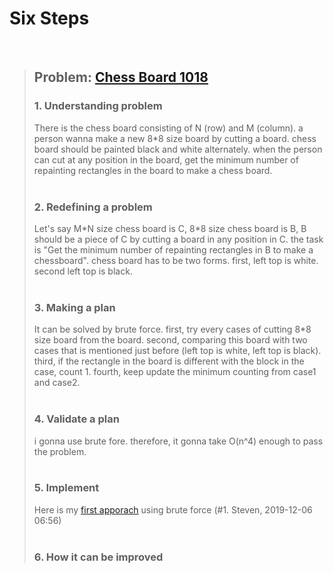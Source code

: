 # Six Steps
<br />

> ## Problem: [Chess Board 1018](https://www.acmicpc.net/problem/1018)
>
> ### 1. Understanding problem
>  There is the chess board consisting of N (row) and M (column). a person wanna make a new 8\*8 size board by cutting a board.
  chess board should be painted black and white alternately. when the person can cut at any position in the board, 
  get the minimum number of repainting rectangles in the board to make a chess board.
> <br />
> <br />
> ### 2. Redefining a problem
>  Let's say M\*N size chess board is C, 8\*8 size chess board is B, B should be a piece of C by cutting a board in any position
  in C. the task is "Get the minimum number of repainting rectangles in B to make a chessboard". chess board has to be two
  forms. first, left top is white. second left top is black.
> <br />
> <br />
> ### 3. Making a plan
>  It can be solved by brute force. first, try every cases of cutting 8\*8 size board from the board.
  second, comparing this board with two cases that is mentioned just before (left top is white, left top is black).
  third, if the rectangle in the board is different with the block in the case, count 1.
  fourth, keep update the minimum counting from case1 and case2.
> <br />
> <br />
> ### 4. Validate a plan
>  i gonna use brute fore. therefore, it gonna take O(n^4) enough to pass the problem. 
> <br />
> <br />
> ### 5. Implement
>  Here is my [first apporach](https://github.com/DevStevenLee/Algorithm/blob/master/Brute_Force/Chess_Board_1018/ChessBoard_1018_Steven.java) using brute force                (#1. Steven, 2019-12-06 06:56)
> <br /> 
> <br />
> ### 6. How it can be improved
>
>
>

